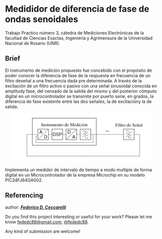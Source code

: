 # Medididor de diferencia de fase de ondas senoidales
Trabajo Practico número 3, cátedra de Mediciones Electrónicas de la facultad de Ciencias Exactas, Ingeniería y Agrimensura de la Universidad Nacional de Rosario (UNR).

## Brief

El instrumento de medición propuesto fue concebido con el propósito de poder conocer la diferencia de fase de la respuesta en frecuencia de un filtro deseñal a una frecuencia dada pre determinada. A través de la excitación de un filtro activo o pasivo con una señal sinusoidal conocida en amplitudy fase, del censado de la salida del mismo y del posterior cómputo digital en un microcontrolador se transmite por puerto serie, en grados, la diferencia de fase existente entre las dos señales, la de excitacióny la de salida.

<p align="center">
  <img src="https://github.com/fededc88/METP3/blob/master/db.png">
</p>

Implementa un medidor de intervalo de tiempo a modo multiple de forma digital en un Microcontrolador de la empresa Microchip en su modelo PIC24FJ64GA002.

## Referencing

author: ***[Federico D. Ceccarelli](https://github.com/fededc88)***

Do you find this project interesting or useful for your work? Please let me know 
fededc88@gmail.com, [@fededc88](https://github.com/fededc88).

Any kind of submission are welcome!
